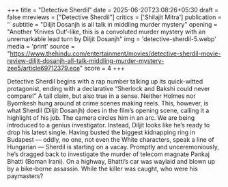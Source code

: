 +++
title = "Detective Sherdil"
date = 2025-06-20T23:08:26+05:30
draft = false
mreviews = ["Detective Sherdil"]
critics = ['Shilajit Mitra']
publication = ''
subtitle = "Diljit Dosanjh is all talk in middling murder mystery"
opening = "Another ‘Knives Out’-like, this is a convoluted murder mystery with an unremarkable lead turn by Diljit Dosanjh"
img = 'detective-sherdil-5.webp'
media = 'print'
source = "https://www.thehindu.com/entertainment/movies/detective-sherdil-movie-review-diljit-dosanjh-all-talk-middling-murder-mystery-zee5/article69712379.ece"
score = 4
+++

Detective Sherdil begins with a rap number talking up its quick-witted protagonist, ending with a declarative “Sherlock and Bakshi could never compare!” A tall claim, but also true in a sense. Neither Holmes nor Byomkesh hung around at crime scenes making reels. This, however, is what Sherdil (Diljit Dosanjh) does in the film’s opening scene, calling it a highlight of his job. The camera circles him in an arc. We are being introduced to a genius investigator. Instead, Diljit looks like he’s ready to drop his latest single. Having busted the biggest kidnapping ring in Budapest — oddly, no one, not even the White characters, speak a line of Hungarian — Sherdil is starting on a vacay. Promptly and unceremoniously, he’s dragged back to investigate the murder of telecom magnate Pankaj Bhatti (Boman Irani). On a highway, Bhatti’s car was waylaid and blown up by a bike-borne assassin. While the killer was caught, who were his paymasters?
